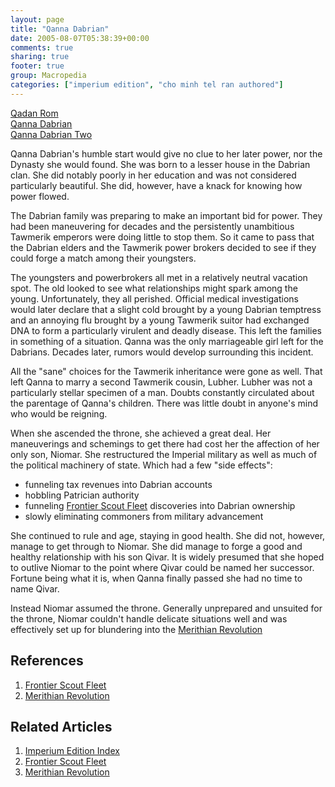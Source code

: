 ```yaml
---
layout: page
title: "Qanna Dabrian"
date: 2005-08-07T05:38:39+00:00
comments: true
sharing: true
footer: true
group: Macropedia
categories: ["imperium edition", "cho minh tel ran authored"]
---
```


<div class='row'>
	<div class='col-md-4'><a href='/macropedia/qadan-rom'>Qadan Rom</a></div>
	<div class='col-md-4'><a href='/macropedia/qanna-dabrian'>Qanna Dabrian</a></div>
	<div class='col-md-4'><a href='/macropedia/qanna-dabrian-two'>Qanna Dabrian Two</a></div>
</div>


Qanna Dabrian's humble start would give no clue to her later power, nor the Dynasty she would found. She was born to a lesser house in the Dabrian clan. She did notably poorly in her education and was not considered particularly beautiful. She did, however, have a knack for knowing how power flowed.

The Dabrian family was preparing to make an important bid for power. They had been maneuvering for decades and the persistently unambitious Tawmerik emperors were doing little to stop them. So it came to pass that the Dabrian elders and the Tawmerik power brokers decided to see if they could forge a match among their youngsters.

The youngsters and powerbrokers all met in a relatively neutral vacation spot. The old looked to see what relationships might spark among the young. Unfortunately, they all perished. Official medical investigations would later declare that a slight cold brought by a young Dabrian temptress and an annoying flu brought by a young Tawmerik suitor had exchanged DNA to form a particularly virulent and deadly disease. This left the families in something of a situation. Qanna was the only marriageable girl left for the Dabrians. Decades later, rumors would develop surrounding this incident.

All the "sane" choices for the Tawmerik inheritance were gone as well. That left Qanna to marry a second Tawmerik cousin, Lubher. Lubher was not a particularly stellar specimen of a man. Doubts constantly circulated about the parentage of Qanna's children. There was little doubt in anyone's mind who would be reigning.

When she ascended the throne, she achieved a great deal. Her maneuverings and schemings to get there had cost her the affection of her only son, Niomar. She restructured the Imperial military as well as much of the political machinery of state. Which had a few "side effects":
* funneling tax revenues into Dabrian accounts
* hobbling Patrician authority
* funneling [Frontier Scout Fleet](/macropedia/frontier-scout-fleet) discoveries into Dabrian ownership
* slowly eliminating commoners from military advancement

She continued to rule and age, staying in good health. She did not, however, manage to get through to Niomar. She did manage to forge a good and healthy relationship with his son Qivar. It is widely presumed that she hoped to outlive Niomar to the point where Qivar could be named her successor. Fortune being what it is, when Qanna finally passed she had no time to name Qivar.

Instead Niomar assumed the throne. Generally unprepared and unsuited for the throne, Niomar couldn't handle delicate situations well and was effectively set up for blundering into the [Merithian Revolution](/macropedia/merithian-revolution) 


## References
1. [Frontier Scout Fleet](/macropedia/frontier-scout-fleet)
1. [Merithian Revolution](/macropedia/merithian-revolution)

## Related Articles

1. [Imperium Edition Index](/macropedia/imperium-edition-index)
2. [Frontier Scout Fleet](/macropedia/frontier-scout-fleet)
3. [Merithian Revolution](/macropedia/merithian-revolution)


 
